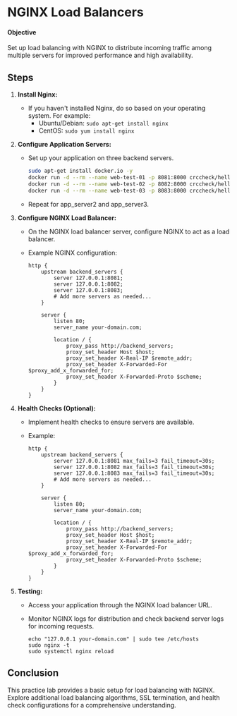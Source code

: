# NGINX Load Balancers

#### Objective

Set up load balancing with NGINX to distribute incoming traffic among multiple servers for improved performance and high availability.

## Steps

1. **Install Nginx:**
   - If you haven't installed Nginx, do so based on your operating system. For example:
     - Ubuntu/Debian: `sudo apt-get install nginx`
     - CentOS: `sudo yum install nginx`

2. **Configure Application Servers:**
   - Set up your application on three backend servers.

     ```bash
     sudo apt-get install docker.io -y
     docker run -d --rm --name web-test-01 -p 8081:8000 crccheck/hello-world
     docker run -d --rm --name web-test-02 -p 8082:8000 crccheck/hello-world
     docker run -d --rm --name web-test-03 -p 8083:8000 crccheck/hello-world
     ```

   - Repeat for app_server2 and app_server3.

3. **Configure NGINX Load Balancer:**
   - On the NGINX load balancer server, configure NGINX to act as a load balancer.
   - Example NGINX configuration:

     ```nginx
     http {
         upstream backend_servers {
             server 127.0.0.1:8081;
             server 127.0.0.1:8082;
             server 127.0.0.1:8083;
             # Add more servers as needed...
         }

         server {
             listen 80;
             server_name your-domain.com;

             location / {
                 proxy_pass http://backend_servers;
                 proxy_set_header Host $host;
                 proxy_set_header X-Real-IP $remote_addr;
                 proxy_set_header X-Forwarded-For $proxy_add_x_forwarded_for;
                 proxy_set_header X-Forwarded-Proto $scheme;
             }
         }
     }
     ```

4. **Health Checks (Optional):**
   - Implement health checks to ensure servers are available.
   - Example:

     ```nginx
     http {
         upstream backend_servers {
             server 127.0.0.1:8081 max_fails=3 fail_timeout=30s;
             server 127.0.0.1:8082 max_fails=3 fail_timeout=30s;
             server 127.0.0.1:8083 max_fails=3 fail_timeout=30s;
             # Add more servers as needed...
         }

         server {
             listen 80;
             server_name your-domain.com;
             
             location / {
                 proxy_pass http://backend_servers;
                 proxy_set_header Host $host;
                 proxy_set_header X-Real-IP $remote_addr;
                 proxy_set_header X-Forwarded-For $proxy_add_x_forwarded_for;
                 proxy_set_header X-Forwarded-Proto $scheme;
             }
         }
     }
     ```

5. **Testing:**
   - Access your application through the NGINX load balancer URL.
   - Monitor NGINX logs for distribution and check backend server logs for incoming requests.

     ```
     echo "127.0.0.1 your-domain.com" | sudo tee /etc/hosts
     sudo nginx -t
     sudo systemctl nginx reload
     ```   

## Conclusion

This practice lab provides a basic setup for load balancing with NGINX. Explore additional load balancing algorithms, SSL termination, and health check configurations for a comprehensive understanding.
